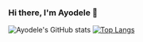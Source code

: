 ### Hi there, I'm Ayodele 👋 

<!--
**kadelcode/kadelcode** is a ✨ _special_ ✨ repository because its `README.md` (this file) appears on your GitHub profile.

Here are some ideas to get you started:

- 🔭 I’m currently working on ...
- 🌱 I’m currently learning ...
- 👯 I’m looking to collaborate on ...
- 🤔 I’m looking for help with ...
- 💬 Ask me about ...
- 📫 How to reach me: ...
- 😄 Pronouns: ...
- ⚡ Fun fact: ...
-->

![Ayodele's GitHub stats](https://github-readme-stats.vercel.app/api?username=kadelcode&show=reviews,discussions_started,discussions_answered,prs_merged,prs_merged_percentage&show_icons=true&theme=radical)
[![Top Langs](https://github-readme-stats.vercel.app/api/top-langs/?username=kadelcode)](https://github.com/kadelcode/github-readme-stats)
